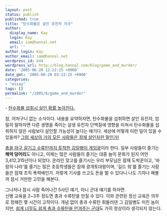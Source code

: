 ```yaml
---
layout: post
status: publish
published: true
title: "탄수화물은 살인 유전자 자극"
author:
  display_name: Kay
  login: Kay
  email: iam@hannal.net
  url: ''
author_login: Kay
author_email: iam@hannal.net
wordpress_id: 644
wordpress_url: http://blog.hannal.com/blog/game_and_murder/
date: '2005-06-20 12:22:25 +0900'
date_gmt: '2005-06-20 03:22:25 +0900'
categories:
- "essay"
tags: []
permalink: "/2005/6/game_and_murder"
---
```

<p>- <a href="http://news.naver.com/news/read.php?mode=lsd&office_id=077&article_id=0000010485">탄수화물 섭취시 살인 확률 높아진다.</a></p>
<p>참, 어처구니 없는 소식이다. 내용을 요약하자면, 탄수화물을 섭취하면 살인 유전자, 엄밀히 말하자면 다른 생명을 죽이는 살생 유전자 단백질에 영향을 미쳐서 탄수화물을 섭취하지 않은 사람보다 살인할 가능성이 높다는 얘기다. 세상에 어떻게 이런 일이 있을 수 있을까? <a href="http://search.empas.com/search/all.html?q=%B0%B3+%C7%AE+%B6%E2%BE%EE&sourceid=mozilla-search">그럼 세상의 거의 모든 사람들은 잠재 살인자란 말인가!</a></p>
<p><a href="http://www.yonhapnews.co.kr/news/20050620/050100000020050620091106K0.html">총을 마구 갈기고 수류탄까지 투척한 김일병이 게임광</a>이라 한다. 일부 사람들이 즐기는 <strong>해악 덩어리</strong>도 아니고, 이제는 많은 사람들이 즐기는 대중 놀이 문화가 된지 어언 3,412,315년이나 되었다. 온라인 맞고를 즐기시는 우리 부모님은 잠재 도박꾼이고, '바람의 나라'를 즐기는 많은 초등학생들은 잠재 광개토대왕이며, '길드 워'를 즐기는 사람들은 잠재 조직 폭력배인가. 저렇게 기사를 쓰고도 돈을 벌 수 있다니 나도 기자나 해볼까 잠시 거만한 고민을 해본다.</p>
<p>그나저나 잠시 사람 죽어나간 5사단 얘기, 아니 군대 얘기를 하자면.<br />
신병 교육을 2~3주 정도면 총과 수류탄을 만질 수 있다. 이와 관련된 정신 교육은 의무로 정해진 몇 시간이 고작이다. 개념 없이 총과 수류탄 휘둘러댄 그 김일병도 미친 놈이지만, <a href="http://chenjy.egloos.com/1451978/">쉽게 너무도 쉽게 총과 수류탄을 안겨주는 군대</a>도 가히 정상이라 생각되지 않는다.</p>
